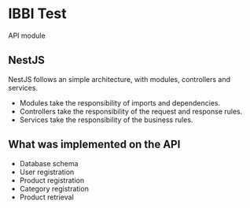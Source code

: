 # IBBI Test

API module

## NestJS

NestJS follows an simple architecture, with modules, controllers and services.

- Modules take the responsibility of imports and dependencies.
- Controllers take the responsibility of the request and response rules.
- Services take the responsibility of the business rules.

## What was implemented on the API

- Database schema
- User registration
- Product registration
- Category registration
- Product retrieval
